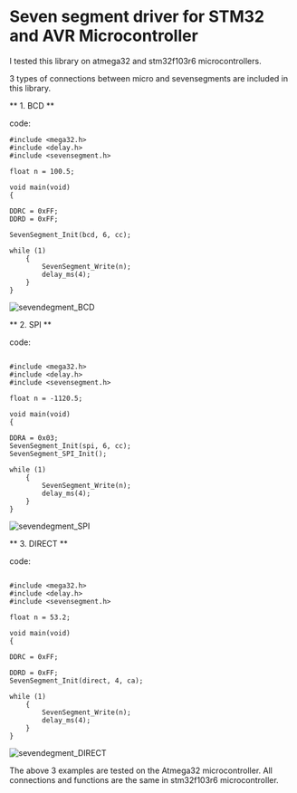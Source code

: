 # Seven segment driver for STM32 and AVR Microcontroller

I tested this library on atmega32 and stm32f103r6 microcontrollers.

3 types of connections between micro and sevensegments are included in this library.

** 1. BCD **

code:

```
#include <mega32.h>
#include <delay.h>
#include <sevensegment.h>

float n = 100.5;

void main(void)
{

DDRC = 0xFF;
DDRD = 0xFF;

SevenSegment_Init(bcd, 6, cc);

while (1)             
    {
        SevenSegment_Write(n);
        delay_ms(4);
    }
}

```

![sevendegment_BCD](https://user-images.githubusercontent.com/129272853/230951598-46248a43-f659-4e6e-9e25-ee010a56fc9b.png)



** 2. SPI **

code:

```

#include <mega32.h>
#include <delay.h>
#include <sevensegment.h>

float n = -1120.5;

void main(void)
{

DDRA = 0x03;
SevenSegment_Init(spi, 6, cc);
SevenSegment_SPI_Init();

while (1)             
    {
        SevenSegment_Write(n);
        delay_ms(4);
    }
}

```

![sevendegment_SPI](https://user-images.githubusercontent.com/129272853/230951541-e69c9e58-29f7-4203-9569-83d996c0a911.png)



** 3. DIRECT **

code:

```

#include <mega32.h>
#include <delay.h>
#include <sevensegment.h>

float n = 53.2;

void main(void)
{

DDRC = 0xFF;

DDRD = 0xFF;
SevenSegment_Init(direct, 4, ca);

while (1)             
    {
        SevenSegment_Write(n);
        delay_ms(4);
    }
}
```

![sevendegment_DIRECT](https://user-images.githubusercontent.com/129272853/230951488-9f96c7fb-34de-475f-9cd7-701c128f3fbb.png)


The above 3 examples are tested on the Atmega32 microcontroller.
All connections and functions are the same in stm32f103r6 microcontroller.





